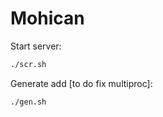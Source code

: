 # Mohican

Start server:
```bash
./scr.sh
```

Generate add [to do fix multiproc]:
```bash
./gen.sh
```